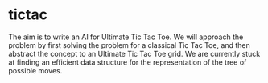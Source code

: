 tictac
======

The aim is to write an AI for Ultimate Tic Tac Toe. We will approach the problem by first solving the problem for a classical Tic Tac Toe, and then abstract the concept to an Ultimate Tic Tac Toe grid.
We are currently stuck at finding an efficient data structure for the representation of the tree of possible moves.
